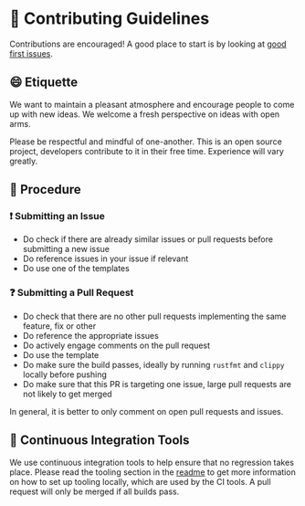 # 👥 Contributing Guidelines

Contributions are encouraged!
A good place to start is by looking at [good first issues](https://github.com/JSAbrahams/mamba/labels/good%20first%20issue).

## 😄 Etiquette

We want to maintain a pleasant atmosphere and encourage people to come up with new ideas.
We welcome a fresh perspective on ideas with open arms.

Please be respectful and mindful of one-another. 
This is an open source project, developers contribute to it in their free time.
Experience will vary greatly.

## 📝 Procedure

### ❗ Submitting an Issue

* Do check if there are already similar issues or pull requests before submitting a new issue
* Do reference issues in your issue if relevant
* Do use one of the templates

### ❓ Submitting a Pull Request

* Do check that there are no other pull requests implementing the same feature, fix or other
* Do reference the appropriate issues
* Do actively engage comments on the pull request
* Do use the template
* Do make sure the build passes, ideally by running `rustfmt` and `clippy` locally before pushing
* Do make sure that this PR is targeting one issue, large pull requests are not likely to get merged

In general, it is better to only comment on open pull requests and issues.

## 🔄 Continuous Integration Tools

We use continuous integration tools to help ensure that no regression takes place.
Please read the tooling section in the [readme](/README.md) to get more information on how to set up tooling locally, which are used by the CI tools.
A pull request will only be merged if all builds pass.
